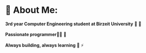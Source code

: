 # 💫 About Me:
**3rd year Computer Engineering student at Birzeit University** 📖 🔭 <br><br>**Passionate programmer**👨‍💻 🦈 <br><br>**Always building, always learning** 🚀 ⚡️
